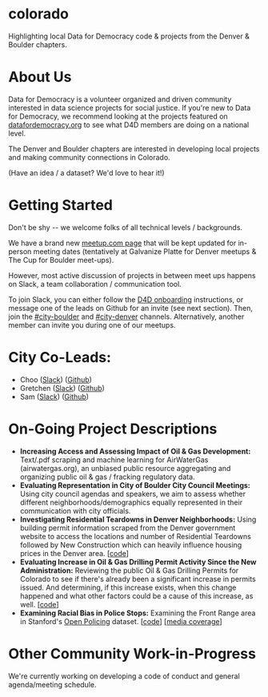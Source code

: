 # colorado
Highlighting local Data for Democracy code &amp; projects from the Denver & Boulder chapters.

# About Us

Data for Democracy is a volunteer organized and driven community interested in data science projects for social justice.
If you're new to Data for Democracy, we recommend looking at the projects featured on [datafordemocracy.org](http://datafordemocracy.org/projects.html) to see what D4D members are doing on a national level.

The Denver and Boulder chapters are interested in developing local projects and making community connections in Colorado.

(Have an idea / a dataset? We'd love to hear it!)

# Getting Started

Don't be shy -- we welcome folks of all technical levels / backgrounds.

We have a brand new [meetup.com page](https://www.meetup.com/Data-for-Democracy-Denver-Boulder/) that will be kept updated for in-person meeting dates (tentatively at Galvanize Platte for Denver meetups & The Cup for Boulder meet-ups).

However, most active discussion of projects in between meet ups happens on Slack, a team collaboration / communication tool.

To join Slack, you can either follow the [D4D onboarding](https://github.com/Data4Democracy/read-this-first) instructions, or message one of the leads on Github for an invite (see next section). Then, join the [#city-boulder](http://datafordemocracy.slack.com/messages/city-boulder)
and [#city-denver](http://datafordemocracy.slack.com/messages/city-denver) channels. Alternatively, another member can invite you during one of our meetups.

# City Co-Leads:

* Choo ([Slack](https://datafordemocracy.slack.com/messages/@chooliu/)) ([Github](https://github.com/chooliu/))
* Gretchen ([Slack](https://datafordemocracy.slack.com/messages/@gretchenriggs/)) ([Github](https://github.com/gretchenriggs))
* Sam ([Slack](https://datafordemocracy.slack.com/messages/@sam/)) ([Github](https://github.com/samzhang111))

# On-Going Project Descriptions

* **Increasing Access and Assessing Impact of Oil & Gas Development:** Text/.pdf scraping and machine learning for AirWaterGas (airwatergas.org), an unbiased public resource aggregating and organizing public oil & gas / fracking regulatory data.
* **Evaluating Representation in City of Boulder City Council Meetings:** Using city council agendas and speakers, we aim to assess whether different neighborhoods/demographics equally represented in their communication with city officials.
* **Investigating Residential Teardowns in Denver Neighborhoods:** Using building permit information scraped from the Denver government website to access the locations and number of Residential Teardowns followed by New Construction which can heavily influence housing prices in the Denver area. [[code](https://github.com/Data4Democracy/colorado/tree/master/denver_teardowns)]
* **Evaluating Increase in Oil & Gas Drilling Permit Activity Since the New Administration:** Reviewing the public Oil & Gas Drilling Permits for Colorado to see if there's already been a significant increase in permits issued.  And determining, if this increase exists, when this change happened and what other factors could be a cause of this increase, as well. [[code](https://github.com/Data4Democracy/colorado/tree/master/oilgas_well_permits)]
* **Examining Racial Bias in Police Stops:** Examining the Front Range area in Stanford's [Open Policing](https://openpolicing.stanford.edu/data/) dataset. [[code](https://github.com/samzhang111/co-police-stops)] [[media coverage](http://news.kgnu.org/2017/07/resistance-radio-data-for-democracy-racial-disparities-in-police-traffic-stops/)]

# Other Community Work-in-Progress

We're currently working on developing a code of conduct and general agenda/meeting schedule.
